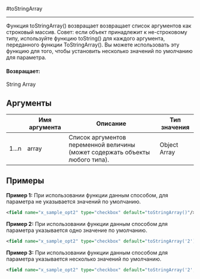 #toStringArray

---

Функция toStringArray() возвращает возвращает список аргументов как строковый массив. Совет: если объект принадлежит к не-строковому типу, используйте функцию toString() для каждого аргумента, переданного функции ToStringArray(). Вы можете использовать эту функцию для того, чтобы установить несколько значений по умолчанию для параметра.

#### Возвращает:

String Array

## Аргументы

|  | Имя аргумента | Описание | Тип значения |
| --- | --- | --- | --- |
| 1...n | array | Список аргументов переменной величины (может содержать объекты любого типа). | Object Array |

## Примеры

**Пример 1:** При использовании функции данным способом, для параметра не указывается значений по умолчанию.
```xml
<field name="x_sample_opt2" type="checkbox" default="toStringArray()"/>
```

**Пример 2:** При использовании функции данным способом для параметра указывается одно значение по умолчанию.
```xml
<field name="x_sample_opt2" type="checkbox" default="toStringArray('2')">
```

**Пример 3:** При использовании функции данным способом для параметра указывается несколько значений по умолчанию.
```xml
<field name="x_sample_opt2" type="checkbox" default="toStringArray('2','4','5')">
```

